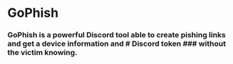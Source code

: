 # GoPhish

### GoPhish is a powerful Discord tool able to create pishing links and get a device information and # Discord token ### without the victim knowing.
